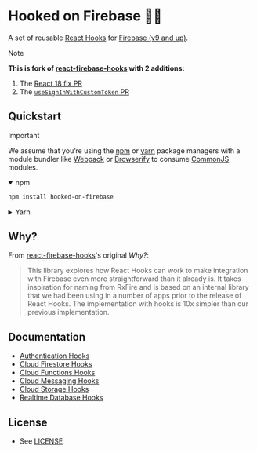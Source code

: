 # Hooked on Firebase 🎣🔥

A set of reusable [React Hooks](https://reactjs.org/docs/hooks-intro.html) for [Firebase (v9 and up)](https://firebase.google.com/).

> [!NOTE]
> **This is fork of [react-firebase-hooks](https://github.com/CSFrequency/hooked-on-firebase) with 2 additions:**
>
> 1. The [React 18 fix PR](https://github.com/CSFrequency/hooked-on-firebase/pull/298)
> 2. The [`useSignInWithCustomToken` PR](https://github.com/CSFrequency/hooked-on-firebase/pull/304)

## Quickstart

> [!IMPORTANT]
> We assume that you’re using the [npm](https://npmjs.com) or [yarn](https://yarnpkg.com/) package managers with a module bundler like [Webpack](https://webpack.js.org/) or [Browserify](http://browserify.org/) to consume [CommonJS](http://webpack.github.io/docs/commonjs.html) modules.

<details open>
  <summary>npm</summary>
  
  ```sh
  npm install hooked-on-firebase
  ```
</details>
<details>
  <summary>Yarn</summary>
  
  ```sh
  yarn add hooked-on-firebase
  ```
</details>

## Why?

From [react-firebase-hooks](https://github.com/CSFrequency/react-firebase-hooks)'s original _Why?_:

> This library explores how React Hooks can work to make integration with Firebase even more straightforward than it already is. It takes inspiration for naming from RxFire and is based on an internal library that we had been using in a number of apps prior to the release of React Hooks. The implementation with hooks is 10x simpler than our previous implementation.

## Documentation

- [Authentication Hooks](/auth)
- [Cloud Firestore Hooks](/firestore)
- [Cloud Functions Hooks](/functions)
- [Cloud Messaging Hooks](/messaging)
- [Cloud Storage Hooks](/storage)
- [Realtime Database Hooks](/database)

## License

- See [LICENSE](/LICENSE)
